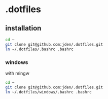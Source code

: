 # .dotfiles

## installation

```sh
cd ~
git clone git@github.com:jden/.dotfiles.git
ln ~/.dotfiles/.bashrc .bashrc
```

### windows
with mingw
```sh
cd ~
git clone git@github.com:jden/.dotfiles.git
ln ~/.dotfiles/windows/.bashrc .bashrc
```
